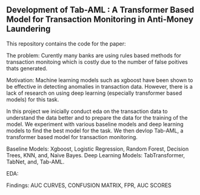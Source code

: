 ## Development of Tab-AML : A Transformer Based Model for Transaction Monitoring in Anti-Money Laundering
This repository contains the code for the paper: 

The problem: Curently many banks are using rules based methods for transaction monitoing which is costly due to the number of false poitives thats generated. 

Motivation: Machine learning models such as xgboost have been shown to be effective in detecting anomalies in transaction data. However, there is a lack of research on using deep learning (especially transformer based models) for this task.

In this project we inicially conduct eda on the transaction data to understand the data better and to prepare the data for the training of the model. We experiment with various baseline models and deep learning models to find the best model for the task. We then devlop Tab-AML, a transformer based model for transaction monitoring.

Baseline Models: Xgboost, Logistic Regression, Random Forest, Decision Trees, KNN, and, Naive Bayes.
Deep Learning Models: TabTransformer, TabNet, and, Tab-AML.


EDA:

Findings:
AUC CURVES, CONFUSION MATRIX, FPR, AUC SCORES